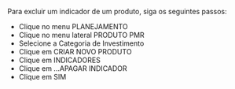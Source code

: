 Para excluir um indicador de um produto, siga os seguintes passos:

* Clique no menu PLANEJAMENTO
* Clique no menu lateral PRODUTO PMR
* Selecione a Categoria de Investimento
* Clique em CRIAR NOVO PRODUTO
* Clique em INDICADORES
* Clique em ...APAGAR INDICADOR
* Clique em SIM